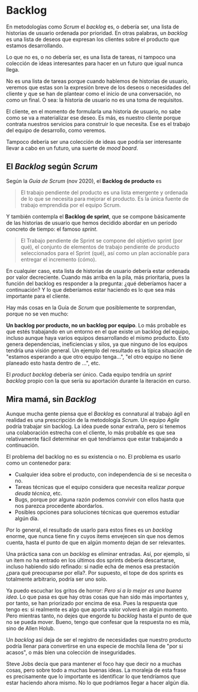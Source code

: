 # Backlog

En metodologías como _Scrum_ el _backlog_ es, o debería ser, una lista de historias de usuario ordenada por prioridad. En otras palabras, un _backlog_ es una lista de deseos que expresan los clientes sobre el producto que estamos desarrollando.

Lo que no es, o no debería ser, es una lista de tareas, ni tampoco una colección de ideas interesantes para hacer en un futuro que igual nunca llega.

No es una lista de tareas porque cuando hablemos de historias de usuario, veremos que estas son la expresión breve de los deseos o necesidades del cliente y que se han de plantear como el inicio de una conversación, no como un final. O sea: la historia de usuario no es una toma de requisitos.

El cliente, en el momento de formularla una historia de usuario, no sabe como se va a materializar ese deseo. Es más, es nuestro cliente porque contrata nuestros servicios para construir lo que necesita. Ese es el trabajo del equipo de desarrollo, como veremos.

Tampoco debería ser una colección de ideas que podría ser interesante llevar a cabo en un futuro, una suerte de _mood board_.

## El _Backlog_ según _Scrum_

Según la _Guía de Scrum_ (nov 2020), el **Backlog de producto** es 

> El trabajo pendiente del producto es una lista emergente y ordenada de lo que se necesita para mejorar el producto. Es la única fuente de trabajo emprendida por el equipo Scrum.

Y también contempla el **Backlog de sprint**, que se compone básicamente de las historias de usuario que hemos decidido abordar en un período concreto de tiempo: el famoso _sprint_.

> El Trabajo pendiente de Sprint se compone del objetivo sprint (por qué), el conjunto de elementos de trabajo pendiente de producto seleccionados para el Sprint (qué), así como un plan accionable para entregar el incremento (cómo).

En cualquier caso, esta lista de historias de usuario debería estar ordenada por valor decreciente. Cuando más arriba en la pila, más prioritaria, pues la función del backlog es responder a la pregunta: ¿qué deberíamos hacer a continuación? Y lo que deberíamos estar haciendo es lo que sea más importante para el cliente.

Hay más cosas en la Guía de _Scrum_ que posiblemente te sorprendan, porque no se ven mucho:

**Un backlog por producto, no un backlog por equipo**. Lo más probable es que estés trabajando en un entorno en el que existe un backlog del equipo, incluso aunque haya varios equipos desarrollando el mismo producto. Esto genera dependencias, ineficiencias y silos, ya que ninguno de los equipos tendría una visión general. Un ejemplo del resultado es la típica situación de "estamos esperando a que otro equipo tenga...", "el otro equipo no tiene planeado esto hasta dentro de ...", etc.

El _product backlog_ debería ser único. Cada equipo tendría un _sprint backlog_ propio con la que sería su aportación durante la iteración en curso.

## Mira mamá, sin _Backlog_

Aunque mucha gente piensa que el _Backlog_ es connatural al trabajo ágil en realidad es una prescripción de la metodología _Scrum_. Un equipo _Agile_ podría trabajar sin backlog. La idea puede sonar extraña, pero si tenemos una colaboración estrecha con el cliente, lo más probable es que sea relativamente fácil determinar en qué tendríamos que estar trabajando a continuación.

El problema del backlog no es su existencia o no. El problema es usarlo como un contenedor para:

* Cualquier idea sobre el producto, con independencia de si se necesita o no.
* Tareas técnicas que el equipo considera que necesita realizar _porque deuda técnica_, etc.
* Bugs, porque por alguna razón podemos convivir con ellos hasta que nos parezca procedente abordarlos.
* Posibles opciones para soluciones técnicas que queremos estudiar algún día.

Por lo general, el resultado de usarlo para estos fines es un _backlog_ enorme, que nunca tiene fin y cuyos items envejecen sin que nos demos cuenta, hasta el punto de que en algún momento dejan de ser relevantes.

Una práctica sana con un _backlog_ es eliminar entradas. Así, por ejemplo, si un item no ha entrado en los últimos dos sprints debería descartarse, incluso habiendo sido refinado: si nadie echa de menos esa prestación ¿para qué preocuparse por ella?. Por supuesto, el tope de dos sprints es totalmente arbitrario, podría ser uno solo.

Ya puedo escuchar los gritos de horror: _Pero si a lo mejor es una buena idea_. Lo que pasa es que hay otras cosas que han sido más importantes y, por tanto, se han priorizado por encima de esa. Pues la respuesta que tengo es: si realmente es algo que aporta valor volverá en algún momento. Pero mientras tanto, no dejes que engorde tu _backlog_ hasta el punto de que no se pueda mover. Bueno, tengo que confesar que la respuesta no es mía, sino de Allen Holub.

Un _backlog_ así deja de ser el registro de necesidades que nuestro producto podría llenar para convertirse en una especie de mochila llena de "por si acasos", o más bien una colección de inseguridades.

Steve Jobs decía que para mantener el foco hay que decir no a muchas cosas, pero sobre todo a muchas buenas ideas. La moraleja de esta frase es precisamente que lo importante es identificar lo que tendríamos que estar haciendo ahora mismo. No lo que podríamos llegar a hacer algún día.
